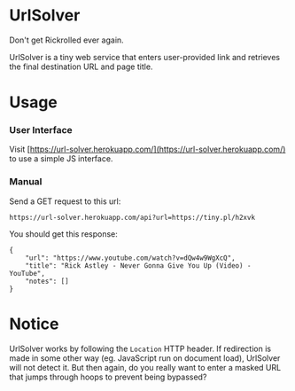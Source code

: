 ﻿# UrlSolver

Don't get Rickrolled ever again.

UrlSolver is a tiny web service that enters user-provided link and retrieves the final destination URL and page title.


# Usage

### User Interface

Visit [https://url-solver.herokuapp.com/](https://url-solver.herokuapp.com/) to use a simple JS interface.

### Manual

Send a GET request to this url:

`https://url-solver.herokuapp.com/api?url=https://tiny.pl/h2xvk`

You should get this response:

```
{
	"url": "https://www.youtube.com/watch?v=dQw4w9WgXcQ",
	"title": "Rick Astley - Never Gonna Give You Up (Video) - YouTube",
	"notes": []
}
```

# Notice

UrlSolver works by following the `Location` HTTP header. If redirection is made in some other way (eg. JavaScript run on document load), UrlSolver will not detect it. But then again, do you really want to enter a masked URL that jumps through hoops to prevent being bypassed?